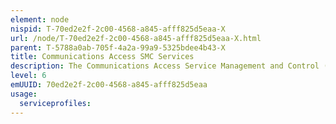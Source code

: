 ```yaml
---
element: node
nispid: T-70ed2e2f-2c00-4568-a845-afff825d5eaa-X
url: /node/T-70ed2e2f-2c00-4568-a845-afff825d5eaa-X.html
parent: T-5788a0ab-705f-4a2a-99a9-5325bdee4b43-X
title: Communications Access SMC Services
description: The Communications Access Service Management and Control (SMC) Services provide the necessary means to implement and enforce SMC policies at the communications level. The Communications Access SMC Services are based on the TM Forum Business Process Framework (eTOM) process area Operations and specifically Resource Management & Operations. Within the context of SMC for all Communications Services, the functions and subsequent requirements on each the three layers - Communications Access Services, Transport Services and Transmission Services - experience a great overlap and high level of similarity. Therefore all SMC Services for these layers are defined under [[Communications Access SMC Services]], while they are valid for the other two layers just the same.
level: 6
emUUID: 70ed2e2f-2c00-4568-a845-afff825d5eaa
usage:
  serviceprofiles:
---
```

